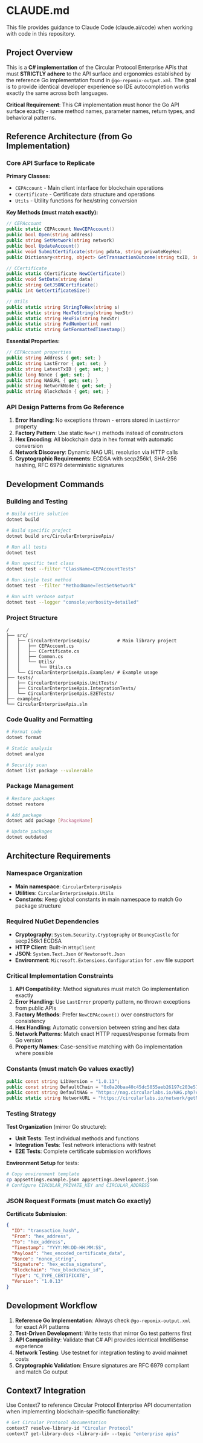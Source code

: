 # CLAUDE.md

This file provides guidance to Claude Code (claude.ai/code) when working with code in this repository.

## Project Overview

This is a **C# implementation** of the Circular Protocol Enterprise APIs that must **STRICTLY adhere** to the API surface and ergonomics established by the reference Go implementation found in `@go-repomix-output.xml`. The goal is to provide identical developer experience so IDE autocompletion works exactly the same across both languages.

**Critical Requirement**: This C# implementation must honor the Go API surface exactly - same method names, parameter names, return types, and behavioral patterns.

## Reference Architecture (from Go Implementation)

### Core API Surface to Replicate

**Primary Classes:**
- `CEPAccount` - Main client interface for blockchain operations
- `CCertificate` - Certificate data structure and operations
- `Utils` - Utility functions for hex/string conversion

**Key Methods (must match exactly):**
```csharp
// CEPAccount
public static CEPAccount NewCEPAccount()
public bool Open(string address)
public string SetNetwork(string network)
public bool UpdateAccount()
public void SubmitCertificate(string pdata, string privateKeyHex)
public Dictionary<string, object> GetTransactionOutcome(string txID, int timeoutSec, int intervalSec)

// CCertificate
public static CCertificate NewCCertificate()
public void SetData(string data)
public string GetJSONCertificate()
public int GetCertificateSize()

// Utils
public static string StringToHex(string s)
public static string HexToString(string hexStr)
public static string HexFix(string hexStr)
public static string PadNumber(int num)
public static string GetFormattedTimestamp()
```

**Essential Properties:**
```csharp
// CEPAccount properties
public string Address { get; set; }
public string LastError { get; set; }
public string LatestTxID { get; set; }
public long Nonce { get; set; }
public string NAGURL { get; set; }
public string NetworkNode { get; set; }
public string Blockchain { get; set; }
```

### API Design Patterns from Go Reference

1. **Error Handling**: No exceptions thrown - errors stored in `LastError` property
2. **Factory Pattern**: Use static `New*()` methods instead of constructors
3. **Hex Encoding**: All blockchain data in hex format with automatic conversion
4. **Network Discovery**: Dynamic NAG URL resolution via HTTP calls
5. **Cryptographic Requirements**: ECDSA with secp256k1, SHA-256 hashing, RFC 6979 deterministic signatures

## Development Commands

### Building and Testing
```bash
# Build entire solution
dotnet build

# Build specific project
dotnet build src/CircularEnterpriseApis/

# Run all tests
dotnet test

# Run specific test class
dotnet test --filter "ClassName=CEPAccountTests"

# Run single test method
dotnet test --filter "MethodName=TestSetNetwork"

# Run with verbose output
dotnet test --logger "console;verbosity=detailed"
```

### Project Structure
```
/
├── src/
│   ├── CircularEnterpriseApis/          # Main library project
│   │   ├── CEPAccount.cs
│   │   ├── CCertificate.cs
│   │   ├── Common.cs
│   │   └── Utils/
│   │       └── Utils.cs
│   └── CircularEnterpriseApis.Examples/ # Example usage
├── tests/
│   ├── CircularEnterpriseApis.UnitTests/
│   ├── CircularEnterpriseApis.IntegrationTests/
│   └── CircularEnterpriseApis.E2ETests/
├── examples/
└── CircularEnterpriseApis.sln
```

### Code Quality and Formatting
```bash
# Format code
dotnet format

# Static analysis
dotnet analyze

# Security scan
dotnet list package --vulnerable
```

### Package Management
```bash
# Restore packages
dotnet restore

# Add package
dotnet add package [PackageName]

# Update packages
dotnet outdated
```

## Architecture Requirements

### Namespace Organization
- **Main namespace**: `CircularEnterpriseApis`
- **Utilities**: `CircularEnterpriseApis.Utils`
- **Constants**: Keep global constants in main namespace to match Go package structure

### Required NuGet Dependencies
- **Cryptography**: `System.Security.Cryptography` or `BouncyCastle` for secp256k1 ECDSA
- **HTTP Client**: Built-in `HttpClient`
- **JSON**: `System.Text.Json` or `Newtonsoft.Json`
- **Environment**: `Microsoft.Extensions.Configuration` for `.env` file support

### Critical Implementation Constraints

1. **API Compatibility**: Method signatures must match Go implementation exactly
2. **Error Handling**: Use `LastError` property pattern, no thrown exceptions from public APIs
3. **Factory Methods**: Prefer `NewCEPAccount()` over constructors for consistency
4. **Hex Handling**: Automatic conversion between string and hex data
5. **Network Patterns**: Match exact HTTP request/response formats from Go version
6. **Property Names**: Case-sensitive matching with Go implementation where possible

### Constants (must match Go values exactly)
```csharp
public const string LibVersion = "1.0.13";
public const string DefaultChain = "0x8a20baa40c45dc5055aeb26197c203e576ef389d9acb171bd62da11dc5ad72b2";
public const string DefaultNAG = "https://nag.circularlabs.io/NAG.php?cep=";
public static string NetworkURL = "https://circularlabs.io/network/getNAG?network=";
```

### Testing Strategy

**Test Organization** (mirror Go structure):
- **Unit Tests**: Test individual methods and functions
- **Integration Tests**: Test network interactions with testnet
- **E2E Tests**: Complete certificate submission workflows

**Environment Setup** for tests:
```bash
# Copy environment template
cp appsettings.example.json appsettings.Development.json
# Configure CIRCULAR_PRIVATE_KEY and CIRCULAR_ADDRESS
```

### JSON Request Formats (must match Go exactly)

**Certificate Submission**:
```json
{
  "ID": "transaction_hash",
  "From": "hex_address",
  "To": "hex_address",
  "Timestamp": "YYYY:MM:DD-HH:MM:SS",
  "Payload": "hex_encoded_certificate_data",
  "Nonce": "nonce_string",
  "Signature": "hex_ecdsa_signature",
  "Blockchain": "hex_blockchain_id",
  "Type": "C_TYPE_CERTIFICATE",
  "Version": "1.0.13"
}
```

## Development Workflow

1. **Reference Go Implementation**: Always check `@go-repomix-output.xml` for exact API patterns
2. **Test-Driven Development**: Write tests that mirror Go test patterns first
3. **API Compatibility**: Validate that C# API provides identical IntelliSense experience
4. **Network Testing**: Use testnet for integration testing to avoid mainnet costs
5. **Cryptographic Validation**: Ensure signatures are RFC 6979 compliant and match Go output

## Context7 Integration

Use Context7 to reference Circular Protocol Enterprise API documentation when implementing blockchain-specific functionality:

```bash
# Get Circular Protocol documentation
context7 resolve-library-id "Circular Protocol"
context7 get-library-docs <library-id> --topic "enterprise apis"
```